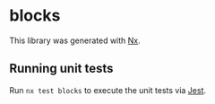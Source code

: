 # blocks

This library was generated with [Nx](https://nx.dev).

## Running unit tests

Run `nx test blocks` to execute the unit tests via [Jest](https://jestjs.io).
